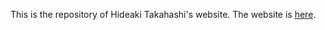 This is the repository of Hideaki Takahashi's website. The website is [here](https://htkhsh.github.io/).
